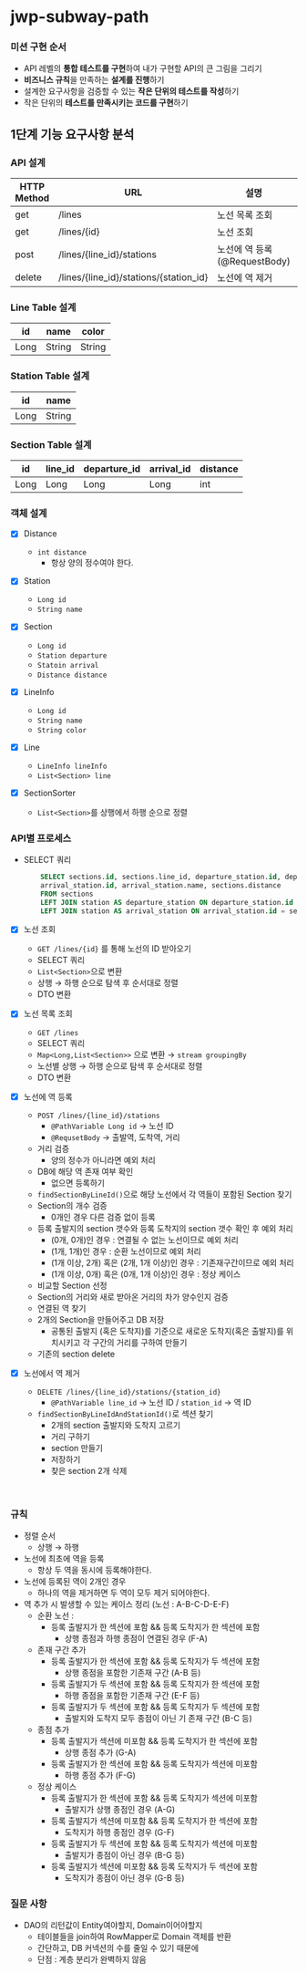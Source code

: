 # jwp-subway-path

### 미션 구현 순서

- API 레벨의 **통합 테스트를 구현**하여 내가 구현할 API의 큰 그림을 그리기
- **비즈니스 규칙**을 만족하는 **설계를 진행**하기
- 설계한 요구사항을 검증할 수 있는 **작은 단위의 테스트를 작성**하기
- 작은 단위의 **테스트를 만족시키는 코드를 구현**하기

## 1단계 기능 요구사항 분석

### API 설계

| HTTP Method | URL                                    | 설명                      | HTTP Status |
|-------------|----------------------------------------|-------------------------|-------------|
| get         | /lines                                 | 노선 목록 조회                | 200         |
| get         | /lines/{id}                            | 노선 조회                   | 200         |
| post        | /lines/{line_id}/stations              | 노선에 역 등록 (@RequestBody) | 200         |
| delete      | /lines/{line_id}/stations/{station_id} | 노선에 역 제거                | 204         |

### Line Table 설계

| id   | name   | color  |
|------|--------|--------|
| Long | String | String |

### Station Table 설계

| id   | name   |
|------|--------|
| Long | String |

### Section Table 설계

| id   | line_id | departure_id | arrival_id | distance |
|------|---------|--------------|------------|----------|
| Long | Long    | Long         | Long       | int      |

### 객체 설계

- [x] Distance
    - `int distance`
        - 항상 양의 정수여야 한다.

- [x] Station
    - `Long id`
    - `String name`

- [x] Section
    - `Long id`
    - `Station departure`
    - `Statoin arrival`
    - `Distance distance`

- [x] LineInfo
    - `Long id`
    - `String name`
    - `String color`

- [x] Line
    - `LineInfo lineInfo`
    - `List<Section> line`

- [x] SectionSorter
    - `List<Section>`를 상행에서 하행 순으로 정렬

### API별 프로세스

- SELECT 쿼리
  ```SQL
      SELECT sections.id, sections.line_id, departure_station.id, departure_station.name,
      arrival_station.id, arrival_station.name, sections.distance
      FROM sections
      LEFT JOIN station AS departure_station ON departure_station.id = section.departure_id
      LEFT JOIN station AS arrival_station ON arrival_station.id = section.arrival_id
  ```

- [x] 노선 조회
    - `GET /lines/{id}` 를 통해 노선의 ID 받아오기
    - SELECT 쿼리
    - `List<Section>`으로 변환
    - 상행 → 하행 순으로 탐색 후 순서대로 정렬
    - DTO 변환

- [x] 노선 목록 조회
    - `GET /lines`
    - SELECT 쿼리
    - `Map<Long,List<Section>>` 으로 변환 → `stream groupingBy`
    - 노선별 상행 → 하행 순으로 탐색 후 순서대로 정렬
    - DTO 변환

- [x] 노선에 역 등록
    - `POST /lines/{line_id}/stations`
        - `@PathVariable Long id` → 노선 ID
        - `@RequsetBody` → 출발역, 도착역, 거리
    - 거리 검증
        - 양의 정수가 아니라면 예외 처리
    - DB에 해당 역 존재 여부 확인
      - 없으면 등록하기
    - `findSectionByLineId()`으로 해당 노선에서 각 역들이 포함된 Section 찾기
    - Section의 개수 검증
        - 0개인 경우 다른 검증 없이 등록
    - 등록 출발지의 section 갯수와 등록 도착지의 section 갯수 확인 후 예외 처리
        - (0개, 0개)인 경우 : 연결될 수 없는 노선이므로 예외 처리
        - (1개, 1개)인 경우 : 순환 노선이므로 예외 처리
        - (1개 이상, 2개) 혹은 (2개, 1개 이상)인 경우 : 기존재구간이므로 예외 처리
        - (1개 이상, 0개) 혹은 (0개, 1개 이상)인 경우 : 정상 케이스
    - 비교할 Section 선정
    - Section의 거리와 새로 받아온 거리의 차가 양수인지 검증
    - 연결된 역 찾기
    - 2개의 Section을 만들어주고 DB 저장
        - 공통된 출발지 (혹은 도착지)를 기준으로 새로운 도착지(혹은 출발지)를 위치시키고
          각 구간의 거리를 구하여 만들기
    - 기존의 section delete

- [x] 노선에서 역 제거
    - `DELETE /lines/{line_id}/stations/{station_id}`
        - `@PathVariable line_id` → 노선 ID / `station_id` → 역 ID
    - `findSectionByLineIdAndStationId()`로 섹션 찾기
        - 2개의 section 출발지와 도착지 고르기
        - 거리 구하기
        - section 만들기
        - 저장하기
        - 찾은 section 2개 삭제

<br>

### 규칙

- 정렬 순서 
  - 상행 → 하행
- 노선에 최초에 역을 등록
  - 항상 두 역을 동시에 등록해야한다.
- 노선에 등록된 역이 2개인 경우
  - 하나의 역을 제거하면 두 역이 모두 제거 되어야한다.
- 역 추가 시 발생할 수 있는 케이스 정리 (노선 : A-B-C-D-E-F)
    - 순환 노선 :
        - 등록 출발지가 한 섹션에 포함 && 등록 도착지가 한 섹션에 포함
            - 상행 종점과 하행 종점이 연결된 경우 (F-A)
    - 존재 구간 추가
        - 등록 출발지가 한 섹션에 포함 && 등록 도착지가 두 섹션에 포함
            - 상행 종점을 포함한 기존재 구간 (A-B 등)
        - 등록 출발지가 두 섹션에 포함 && 등록 도착지가 한 섹션에 포함
            - 하행 종점을 포함한 기존재 구간 (E-F 등)
        - 등록 출발지가 두 섹션에 포함 && 등록 도착지가 두 섹션에 포함
            - 출발지와 도착지 모두 종점이 아닌 기 존재 구간 (B-C 등)
    - 종점 추가
        - 등록 출발지가 섹션에 미포함 && 등록 도착지가 한 섹션에 포함
            - 상행 종점 추가 (G-A)
        - 등록 출발지가 한 섹션에 포함 && 등록 도착지가 섹션에 미포함
            - 하행 종점 추가 (F-G)
    - 정상 케이스
        - 등록 출발지가 한 섹션에 포함 && 등록 도착지가 섹션에 미포함
            - 출발지가 상행 종점인 경우 (A-G)
        - 등록 출발지가 섹션에 미포함 && 등록 도착지가 한 섹션에 포함
            - 도착지가 하행 종점인 경우 (G-F)
        - 등록 출발지가 두 섹션에 포함 && 등록 도착지가 섹션에 미포함
            - 출발지가 종점이 아닌 경우 (B-G 등)
        - 등록 출발지가 섹션에 미포함 && 등록 도착지가 두 섹션에 포함
            - 도착지가 종점이 아닌 경우 (G-B 등)

### 질문 사항

- DAO의 리턴값이 Entity여야할지, Domain이어야할지
    - 테이블들을 join하여 RowMapper로 Domain 객체를 반환
    - 간단하고, DB 커넥션의 수를 줄일 수 있기 때문에
    - 단점 : 계층 분리가 완벽하지 않음
